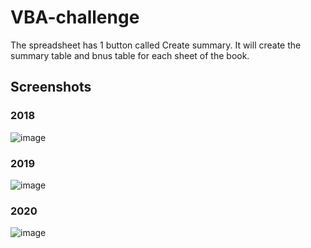 # VBA-challenge
The spreadsheet has 1 button called Create summary. It will create the summary table and bnus table for each sheet of the book.
## Screenshots
### 2018
![image](https://github.com/JulianRavelo/VBA-challenge/assets/132871396/c79b75cb-68ab-40d5-99ef-03fc03b634b3)
### 2019
![image](https://github.com/JulianRavelo/VBA-challenge/assets/132871396/05e1467e-3e16-4f71-8010-e17322ed88a4)
### 2020
![image](https://github.com/JulianRavelo/VBA-challenge/assets/132871396/0cba5a7f-68e4-4c29-90c0-fae3c08ed365)

